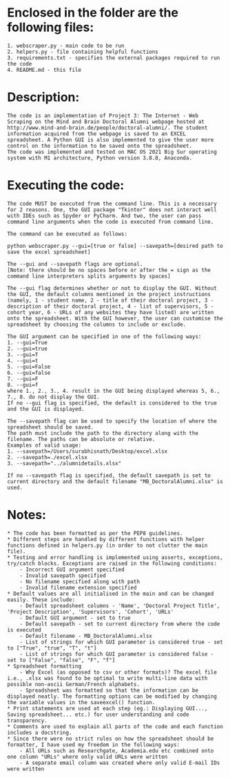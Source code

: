 # Enclosed in the folder are the following files:
	
	1. webscraper.py - main code to be run
	2. helpers.py - file containing helpful functions
	3. requirements.txt - specifies the external packages required to run the code
	4. README.md - this file

# Description:

	The code is an implementation of Project 3: The Internet - Web Scraping on the Mind and Brain Doctoral Alumni webpage hosted at http://www.mind-and-brain.de/people/doctoral-alumni/. The student information acquired from the webpage is saved to an EXCEL spreadsheet. A Python GUI is also implemented to give the user more control on the information to be saved onto the spreadsheet.
	The code was implemented and tested on MAC OS 2021 Big Sur operating system with M1 architecture, Python version 3.8.8, Anaconda.

# Executing the code:

	The code MUST be executed from the command line. This is a necessary for 2 reasons. One, the GUI package "Tkinter" does not interact well with IDEs such as Spyder or PyCharm. And two, the user can pass command line arguments when the code is executed from command line. 

	The command can be executed as follows:

	python webscraper.py --gui=[true or false] --savepath=[desired path to save the excel spreadsheet]
	
	The --gui and --savepath flags are optional.	
	[Note: there should be no spaces before or after the = sign as the command line interpreters splits arguments by spaces]

	The --gui flag determines whether or not to display the GUI. Without the GUI, the default columns mentioned in the project instructions (namely, 1 - student name, 2 - title of their doctoral project, 3 - description of their doctoral project, 4 - list of supervisors, 5 - cohort year, 6 - URLs of any websites they have listed) are written onto the spreadsheet. With the GUI however, the user can customise the spreadsheet by choosing the columns to include or exclude.

	The GUI argument can be specified in one of the following ways: 
	1. --gui=True
	2. --gui=true
	3. --gui=T
	4. --gui=t
	5. --gui=False
	6. --gui=false
	7. --gui=F
	8. --gui=f 
	where 1., 2., 3., 4. result in the GUI being displayed whereas 5, 6., 7., 8. do not display the GUI.
	If no --gui flag is specified, the default is considered to the true and the GUI is displayed.

	The --savepath flag can be used to specify the location of where the spreadsheet should be saved.
	The path must include the path to the directory along with the filename. The paths can be absolute or relative.
	Examples of valid usage:
	1. --savepath=/Users/surabhisnath/Desktop/excel.xlsx
	2. --savepath=./excel.xlsx
	3. --savepath="../alumnidetails.xlsx"

	If no --savepath flag is specified, the default savepath is set to current directory and the default filename "MB_DoctoralAlumni.xlsx" is used.

# Notes:

	* The code has been formatted as per the PEP8 guidelines.
	* Different steps are handled by different functions with helper functions defined in helpers.py (in order to not clutter the main file).
	* Testing and error handling is implemented using asserts, exceptions, try/catch blocks. Exceptions are raised in the following conditions:
		- Incorrect GUI argument specified
		- Invalid savepath specified
		- No filename specified along with path
		- Invalid filename extension specified
	* Default values are all initialised in the main and can be changed easily. These include:
		- Default spreadsheet columns - 'Name', 'Doctoral Project Title', 'Project Description', 'Supervisors', 'Cohort', 'URLs'
    	- Default GUI argument - set to true
    	- Default savepath - set to current directory from where the code is executed
    	- Default filename - MB_DoctoralAlumni.xlsx
    	- List of strings for which GUI parameter is considered true - set to ["True", "true", "T", "t"] 
    	- List of strings for which GUI parameter is considered false - set to ["False", "false", "F", "f"] 
	* Spreadsheet formatting
		- Why Excel (as opposed to csv or other formats)? The excel file i.e., .xlsx was found to be optimal to write multi-line data with possible non-ascii German/French alphabets.
		- Spreadsheet was formatted so that the information can be displayed neatly. The formatting options can be modified by changing the variable values in the saveexcel() function. 
	* Print statements are used at each step (eg.: Displaying GUI..., Saving spreadsheet... etc.) for user understanding and code transparency.
	* Comments are used to explain all parts of the code and each function includes a docstring.
	* Since there were no strict rules on how the spreadsheet should be formatter, I have used my freedom in the following ways:
		- All URLs such as Researchgate, Academia.edu etc combined onto one column "URLs" where only valid URLs were written
		- A separate email column was created where only valid E-mail IDs were written
